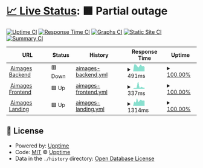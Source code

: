 # [📈 Live Status](https://aimages-ai.github.io/upptime): <!--live status--> **🟧 Partial outage**

[![Uptime CI](https://github.com/bfreskura/upptime/workflows/Uptime%20CI/badge.svg)](https://github.com/bfreskura/upptime/actions?query=workflow%3A%22Uptime+CI%22)
[![Response Time CI](https://github.com/bfreskura/upptime/workflows/Response%20Time%20CI/badge.svg)](https://github.com/bfreskura/upptime/actions?query=workflow%3A%22Response+Time+CI%22)
[![Graphs CI](https://github.com/bfreskura/upptime/workflows/Graphs%20CI/badge.svg)](https://github.com/bfreskura/upptime/actions?query=workflow%3A%22Graphs+CI%22)
[![Static Site CI](https://github.com/bfreskura/upptime/workflows/Static%20Site%20CI/badge.svg)](https://github.com/bfreskura/upptime/actions?query=workflow%3A%22Static+Site+CI%22)
[![Summary CI](https://github.com/bfreskura/upptime/workflows/Summary%20CI/badge.svg)](https://github.com/bfreskura/upptime/actions?query=workflow%3A%22Summary+CI%22)

<!--start: status pages-->
<!-- This summary is generated by Upptime (https://github.com/upptime/upptime) -->
<!-- Do not edit this manually, your changes will be overwritten -->
<!-- prettier-ignore -->
| URL | Status | History | Response Time | Uptime |
| --- | ------ | ------- | ------------- | ------ |
| <img alt="" src="https://icons.duckduckgo.com/ip3/backend.aimages.ai.ico" height="13"> [Aimages Backend](https://backend.aimages.ai/api/statistics/) | 🟥 Down | [aimages-backend.yml](https://github.com/AImages-ai/upptime/commits/HEAD/history/aimages-backend.yml) | <details><summary><img alt="Response time graph" src="./graphs/aimages-backend/response-time-week.png" height="20"> 491ms</summary><br><a href="https://AImages-ai.github.io/upptime/history/aimages-backend"><img alt="Response time 560" src="https://img.shields.io/endpoint?url=https%3A%2F%2Fraw.githubusercontent.com%2FAImages-ai%2Fupptime%2FHEAD%2Fapi%2Faimages-backend%2Fresponse-time.json"></a><br><a href="https://AImages-ai.github.io/upptime/history/aimages-backend"><img alt="24-hour response time 389" src="https://img.shields.io/endpoint?url=https%3A%2F%2Fraw.githubusercontent.com%2FAImages-ai%2Fupptime%2FHEAD%2Fapi%2Faimages-backend%2Fresponse-time-day.json"></a><br><a href="https://AImages-ai.github.io/upptime/history/aimages-backend"><img alt="7-day response time 491" src="https://img.shields.io/endpoint?url=https%3A%2F%2Fraw.githubusercontent.com%2FAImages-ai%2Fupptime%2FHEAD%2Fapi%2Faimages-backend%2Fresponse-time-week.json"></a><br><a href="https://AImages-ai.github.io/upptime/history/aimages-backend"><img alt="30-day response time 485" src="https://img.shields.io/endpoint?url=https%3A%2F%2Fraw.githubusercontent.com%2FAImages-ai%2Fupptime%2FHEAD%2Fapi%2Faimages-backend%2Fresponse-time-month.json"></a><br><a href="https://AImages-ai.github.io/upptime/history/aimages-backend"><img alt="1-year response time 560" src="https://img.shields.io/endpoint?url=https%3A%2F%2Fraw.githubusercontent.com%2FAImages-ai%2Fupptime%2FHEAD%2Fapi%2Faimages-backend%2Fresponse-time-year.json"></a></details> | <details><summary><a href="https://AImages-ai.github.io/upptime/history/aimages-backend">100.00%</a></summary><a href="https://AImages-ai.github.io/upptime/history/aimages-backend"><img alt="All-time uptime 99.88%" src="https://img.shields.io/endpoint?url=https%3A%2F%2Fraw.githubusercontent.com%2FAImages-ai%2Fupptime%2FHEAD%2Fapi%2Faimages-backend%2Fuptime.json"></a><br><a href="https://AImages-ai.github.io/upptime/history/aimages-backend"><img alt="24-hour uptime 99.97%" src="https://img.shields.io/endpoint?url=https%3A%2F%2Fraw.githubusercontent.com%2FAImages-ai%2Fupptime%2FHEAD%2Fapi%2Faimages-backend%2Fuptime-day.json"></a><br><a href="https://AImages-ai.github.io/upptime/history/aimages-backend"><img alt="7-day uptime 100.00%" src="https://img.shields.io/endpoint?url=https%3A%2F%2Fraw.githubusercontent.com%2FAImages-ai%2Fupptime%2FHEAD%2Fapi%2Faimages-backend%2Fuptime-week.json"></a><br><a href="https://AImages-ai.github.io/upptime/history/aimages-backend"><img alt="30-day uptime 99.76%" src="https://img.shields.io/endpoint?url=https%3A%2F%2Fraw.githubusercontent.com%2FAImages-ai%2Fupptime%2FHEAD%2Fapi%2Faimages-backend%2Fuptime-month.json"></a><br><a href="https://AImages-ai.github.io/upptime/history/aimages-backend"><img alt="1-year uptime 99.88%" src="https://img.shields.io/endpoint?url=https%3A%2F%2Fraw.githubusercontent.com%2FAImages-ai%2Fupptime%2FHEAD%2Fapi%2Faimages-backend%2Fuptime-year.json"></a></details>
| <img alt="" src="https://icons.duckduckgo.com/ip3/app.aimages.ai.ico" height="13"> [Aimages Frontend](https://app.aimages.ai) | 🟩 Up | [aimages-frontend.yml](https://github.com/AImages-ai/upptime/commits/HEAD/history/aimages-frontend.yml) | <details><summary><img alt="Response time graph" src="./graphs/aimages-frontend/response-time-week.png" height="20"> 337ms</summary><br><a href="https://AImages-ai.github.io/upptime/history/aimages-frontend"><img alt="Response time 184" src="https://img.shields.io/endpoint?url=https%3A%2F%2Fraw.githubusercontent.com%2FAImages-ai%2Fupptime%2FHEAD%2Fapi%2Faimages-frontend%2Fresponse-time.json"></a><br><a href="https://AImages-ai.github.io/upptime/history/aimages-frontend"><img alt="24-hour response time 188" src="https://img.shields.io/endpoint?url=https%3A%2F%2Fraw.githubusercontent.com%2FAImages-ai%2Fupptime%2FHEAD%2Fapi%2Faimages-frontend%2Fresponse-time-day.json"></a><br><a href="https://AImages-ai.github.io/upptime/history/aimages-frontend"><img alt="7-day response time 337" src="https://img.shields.io/endpoint?url=https%3A%2F%2Fraw.githubusercontent.com%2FAImages-ai%2Fupptime%2FHEAD%2Fapi%2Faimages-frontend%2Fresponse-time-week.json"></a><br><a href="https://AImages-ai.github.io/upptime/history/aimages-frontend"><img alt="30-day response time 199" src="https://img.shields.io/endpoint?url=https%3A%2F%2Fraw.githubusercontent.com%2FAImages-ai%2Fupptime%2FHEAD%2Fapi%2Faimages-frontend%2Fresponse-time-month.json"></a><br><a href="https://AImages-ai.github.io/upptime/history/aimages-frontend"><img alt="1-year response time 184" src="https://img.shields.io/endpoint?url=https%3A%2F%2Fraw.githubusercontent.com%2FAImages-ai%2Fupptime%2FHEAD%2Fapi%2Faimages-frontend%2Fresponse-time-year.json"></a></details> | <details><summary><a href="https://AImages-ai.github.io/upptime/history/aimages-frontend">100.00%</a></summary><a href="https://AImages-ai.github.io/upptime/history/aimages-frontend"><img alt="All-time uptime 100.00%" src="https://img.shields.io/endpoint?url=https%3A%2F%2Fraw.githubusercontent.com%2FAImages-ai%2Fupptime%2FHEAD%2Fapi%2Faimages-frontend%2Fuptime.json"></a><br><a href="https://AImages-ai.github.io/upptime/history/aimages-frontend"><img alt="24-hour uptime 100.00%" src="https://img.shields.io/endpoint?url=https%3A%2F%2Fraw.githubusercontent.com%2FAImages-ai%2Fupptime%2FHEAD%2Fapi%2Faimages-frontend%2Fuptime-day.json"></a><br><a href="https://AImages-ai.github.io/upptime/history/aimages-frontend"><img alt="7-day uptime 100.00%" src="https://img.shields.io/endpoint?url=https%3A%2F%2Fraw.githubusercontent.com%2FAImages-ai%2Fupptime%2FHEAD%2Fapi%2Faimages-frontend%2Fuptime-week.json"></a><br><a href="https://AImages-ai.github.io/upptime/history/aimages-frontend"><img alt="30-day uptime 100.00%" src="https://img.shields.io/endpoint?url=https%3A%2F%2Fraw.githubusercontent.com%2FAImages-ai%2Fupptime%2FHEAD%2Fapi%2Faimages-frontend%2Fuptime-month.json"></a><br><a href="https://AImages-ai.github.io/upptime/history/aimages-frontend"><img alt="1-year uptime 100.00%" src="https://img.shields.io/endpoint?url=https%3A%2F%2Fraw.githubusercontent.com%2FAImages-ai%2Fupptime%2FHEAD%2Fapi%2Faimages-frontend%2Fuptime-year.json"></a></details>
| <img alt="" src="https://icons.duckduckgo.com/ip3/aimages.ai.ico" height="13"> [Aimages Landing](https://aimages.ai) | 🟩 Up | [aimages-landing.yml](https://github.com/AImages-ai/upptime/commits/HEAD/history/aimages-landing.yml) | <details><summary><img alt="Response time graph" src="./graphs/aimages-landing/response-time-week.png" height="20"> 1314ms</summary><br><a href="https://AImages-ai.github.io/upptime/history/aimages-landing"><img alt="Response time 643" src="https://img.shields.io/endpoint?url=https%3A%2F%2Fraw.githubusercontent.com%2FAImages-ai%2Fupptime%2FHEAD%2Fapi%2Faimages-landing%2Fresponse-time.json"></a><br><a href="https://AImages-ai.github.io/upptime/history/aimages-landing"><img alt="24-hour response time 1295" src="https://img.shields.io/endpoint?url=https%3A%2F%2Fraw.githubusercontent.com%2FAImages-ai%2Fupptime%2FHEAD%2Fapi%2Faimages-landing%2Fresponse-time-day.json"></a><br><a href="https://AImages-ai.github.io/upptime/history/aimages-landing"><img alt="7-day response time 1314" src="https://img.shields.io/endpoint?url=https%3A%2F%2Fraw.githubusercontent.com%2FAImages-ai%2Fupptime%2FHEAD%2Fapi%2Faimages-landing%2Fresponse-time-week.json"></a><br><a href="https://AImages-ai.github.io/upptime/history/aimages-landing"><img alt="30-day response time 1123" src="https://img.shields.io/endpoint?url=https%3A%2F%2Fraw.githubusercontent.com%2FAImages-ai%2Fupptime%2FHEAD%2Fapi%2Faimages-landing%2Fresponse-time-month.json"></a><br><a href="https://AImages-ai.github.io/upptime/history/aimages-landing"><img alt="1-year response time 643" src="https://img.shields.io/endpoint?url=https%3A%2F%2Fraw.githubusercontent.com%2FAImages-ai%2Fupptime%2FHEAD%2Fapi%2Faimages-landing%2Fresponse-time-year.json"></a></details> | <details><summary><a href="https://AImages-ai.github.io/upptime/history/aimages-landing">100.00%</a></summary><a href="https://AImages-ai.github.io/upptime/history/aimages-landing"><img alt="All-time uptime 99.93%" src="https://img.shields.io/endpoint?url=https%3A%2F%2Fraw.githubusercontent.com%2FAImages-ai%2Fupptime%2FHEAD%2Fapi%2Faimages-landing%2Fuptime.json"></a><br><a href="https://AImages-ai.github.io/upptime/history/aimages-landing"><img alt="24-hour uptime 100.00%" src="https://img.shields.io/endpoint?url=https%3A%2F%2Fraw.githubusercontent.com%2FAImages-ai%2Fupptime%2FHEAD%2Fapi%2Faimages-landing%2Fuptime-day.json"></a><br><a href="https://AImages-ai.github.io/upptime/history/aimages-landing"><img alt="7-day uptime 100.00%" src="https://img.shields.io/endpoint?url=https%3A%2F%2Fraw.githubusercontent.com%2FAImages-ai%2Fupptime%2FHEAD%2Fapi%2Faimages-landing%2Fuptime-week.json"></a><br><a href="https://AImages-ai.github.io/upptime/history/aimages-landing"><img alt="30-day uptime 99.87%" src="https://img.shields.io/endpoint?url=https%3A%2F%2Fraw.githubusercontent.com%2FAImages-ai%2Fupptime%2FHEAD%2Fapi%2Faimages-landing%2Fuptime-month.json"></a><br><a href="https://AImages-ai.github.io/upptime/history/aimages-landing"><img alt="1-year uptime 99.93%" src="https://img.shields.io/endpoint?url=https%3A%2F%2Fraw.githubusercontent.com%2FAImages-ai%2Fupptime%2FHEAD%2Fapi%2Faimages-landing%2Fuptime-year.json"></a></details>

<!--end: status pages-->

## 📄 License

- Powered by: [Upptime](https://github.com/upptime/upptime)
- Code: [MIT](./LICENSE) © [Upptime](https://upptime.js.org)
- Data in the `./history` directory: [Open Database License](https://opendatacommons.org/licenses/odbl/1-0/)
